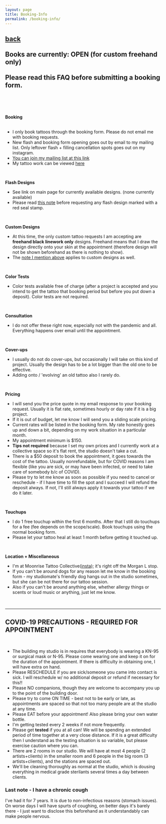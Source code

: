 ```yaml
---
layout: page
title: Booking-Info
permalink: /booking-info/
---
```

<a href="/">back</a>  
<br>
Books are currently: OPEN (for custom freehand only)  
<br>
Please read this FAQ before submitting a booking form.   
---
<br>
<br>
<br>

**Booking**  
<br>
- I only book tattoos through the booking form. Please do not email me with booking requests.  
- New flash and booking form opening goes out by email to my mailing list.  Only leftover flash + filling cancellation spots goes out on my instagram.  
- [You can join my mailing list at this link](https://eepurl.com/hgUiO9)  
- My tattoo work can be viewed [here](https://instagram.com/sleep.on.frogs)  
<br>

**Flash Designs**  
- See link on main page for currently available designs. (none currently available)   
- Please read <a href="/red-seal">this note</a> before requesting any flash design marked with a red seal stamp.  
<br>

**Custom Designs**  
- At this time, the only custom tattoo requests I am accepting are **freehand black linework only** designs. Freehand means that I draw the design directly onto your skin at the appointment (therefore design will not be shown beforehand as there is nothing to show).   
- The <a href="/red-seal">note I mention above</a> applies to custom designs as well.  
<!-- - Custom designs will be available to view **at the time of the appointment**. I totally understand if this is a dealbreaker, as I know for some this is not comfortable. I cannot make the promise to send drafts earlier however. Adjustments can be made to the design at the time of the appointment! -->  
<br>

**Color Tests**  
- Color tests available free of charge (after a project is accepted and you intend to get the tattoo that booking period but before you put down a deposit). Color tests are not required.  
<br>

**Consultation**  
- I do not offer these right now, especially not with the pandemic and all. Everything happens over email until the appointment.  
<br>

**Cover-ups**  
- I usually do not do cover-ups, but occasionally I will take on this kind of project. Usually the design has to be a lot bigger than the old one to be effective.  
- Adding onto / 'evolving' an old tattoo also I rarely do.  
<br>

**Pricing**  
- I will send you the price quote in my email response to your booking request. Usually it is flat rate, sometimes hourly or day rate if it is a big project. <!--  For more expensive projects I often send a sliding scale quote. If you are uncertain about sliding scale pricing <a href="/sliding-scale">please see this note about it</a>.   -->
- If it is out of budget, let me know I will send you a sliding scale pricing.    
- Current rates will be listed in the booking form. My rate honestly goes up and down a bit, depending on my work situation in a particular month.  
- My appointment minimum is $150.  
- **Tips not required** because I set my own prices and I currently work at a collective space so it's flat rent, the studio doesn't take a cut.  
- There is a $50 deposit to book the appointment, it goes towards the cost of the tattoo. Usually nonrefundable, but for COVID reasons I am flexible (like you are sick, or may have been infected, or need to take care of somebody b/c of COVID).  
- Please try to let me know as soon as possible if you need to cancel or reschedule - if I have time to fill the spot and I succeed I will refund the deposit always. If not, I'll still always apply it towards your tattoo if we do it later.  
<br>

**Touchups**  
- I do 1 free touchup within the first 6 months. After that I still do touchups for a fee (fee depends on the scope/scale). Book touchups using the normal booking form.  
- Please let your tattoo heal at least 1 month before getting it touched up.  
<br>

**Location + Miscellaneous**  
- I'm at Moonrise Tattoo Collective([insta](https://instagram.com/moonrise.tattoo)); it's right off the Morgan L stop.  
- If you can't be around dogs for any reason let me know in the booking form - my studiomate's friendly dog hangs out in the studio sometimes, but she can be not there for our tattoo session.  
- Also if you can't be around anything else, whether allergy things or scents or loud music or anything, just let me know.  
<br>

---
## COVID-19 PRECAUTIONS - REQUIRED FOR APPOINTMENT  
<br>

- The building my studio is in requires that everybody is wearing a KN-95 or surgical mask or N-95. Please come wearing one and keep it on for the duration of the appointment. If there is difficulty in obtaining one, I will have extra on hand.  
- Please RESCHEDULE if you are sick/someone you came into contact is sick. I will reschedule w/ no additional deposit or refund if necessary for this!!  
- Please NO companions, though they are welcome to accompany you up to the point of the building door.  
- Please try to come ON TIME - best not to be early or late, as appointments are spaced so that not too many people are at the studio at any time.  
- Please EAT before your appointment! Also please bring your own water bottle.  
- I'm getting tested every 2 weeks if not more frequently.  
- Please get **tested** if you at all can! We will be spending an extended period of time together at a very close distance. If it is a great difficulty then I understand as the testing situation is so variable, but please exercise caution where you can.  
- There are 2 rooms in our studio. We will have at most 4 people (2 artists+clients) in the smaller room and 6 people in the big room (3 artists+clients), and the stations are spaced out.  
- We'll be cleaning thoroughly as normal at the studio, which is dousing everything in medical grade sterilants several times a day between clients. 

### Last note -  I have a chronic cough  
I've had it for 7 years. It is due to non-infectious reasons (stomach issues). On worse days I will have spurts of coughing, on better days it's barely there - I just want to disclose this beforehand as it understandably can make people nervous. 



